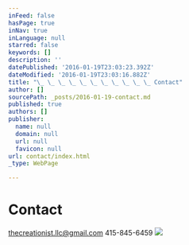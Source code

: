```yaml
---
inFeed: false
hasPage: true
inNav: true
inLanguage: null
starred: false
keywords: []
description: ''
datePublished: '2016-01-19T23:03:23.392Z'
dateModified: '2016-01-19T23:03:16.882Z'
title: "\_ \_ \_ \_ \_ \_ \_ \_ \_ \_ \_ Contact"
author: []
sourcePath: _posts/2016-01-19-contact.md
published: true
authors: []
publisher:
  name: null
  domain: null
  url: null
  favicon: null
url: contact/index.html
_type: WebPage

---
```

# Contact

thecreationist.llc@gmail.com 415-845-6459
![](https://s3-us-west-2.amazonaws.com/the-grid-img/p/f3ab125015adc55a21be62ec8a043dfcf44c5c8f.jpg)